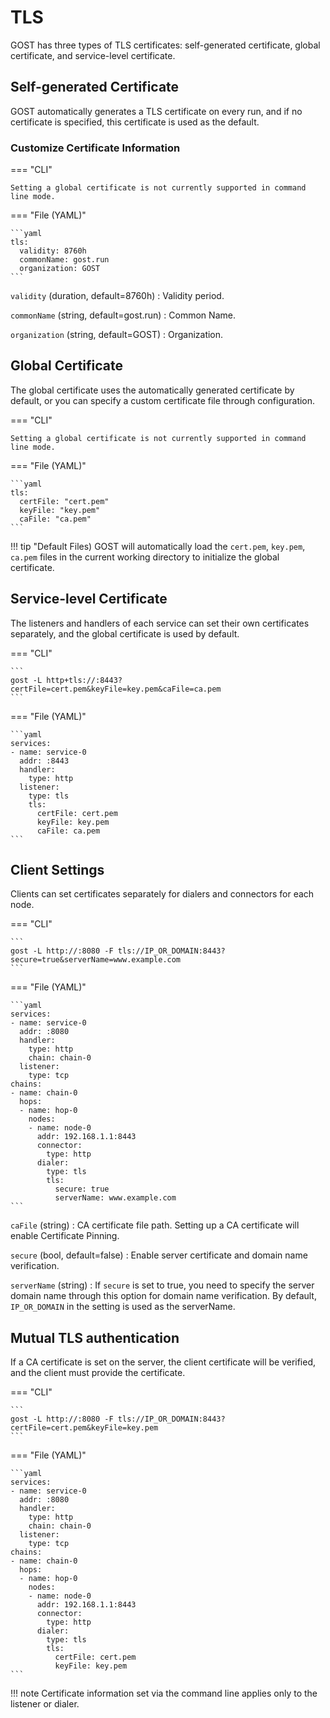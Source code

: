 # TLS

GOST has three types of TLS certificates: self-generated certificate, global certificate, and service-level certificate.

## Self-generated Certificate

GOST automatically generates a TLS certificate on every run, and if no certificate is specified, this certificate is used as the default.

### Customize Certificate Information

=== "CLI"

	Setting a global certificate is not currently supported in command line mode.

=== "File (YAML)"

    ```yaml
    tls:
      validity: 8760h
      commonName: gost.run
      organization: GOST
    ```

`validity` (duration, default=8760h)
:    Validity period.

`commonName` (string, default=gost.run)
:    Common Name.

`organization` (string, default=GOST)
:    Organization.

## Global Certificate

The global certificate uses the automatically generated certificate by default, or you can specify a custom certificate file through configuration.

=== "CLI"

	Setting a global certificate is not currently supported in command line mode.

=== "File (YAML)"

    ```yaml
	tls:
	  certFile: "cert.pem"
	  keyFile: "key.pem"
	  caFile: "ca.pem"
	```

!!! tip "Default Files)
	GOST will automatically load the `cert.pem`, `key.pem`, `ca.pem` files in the current working directory to initialize the global certificate.

## Service-level Certificate

The listeners and handlers of each service can set their own certificates separately, and the global certificate is used by default.

=== "CLI"

    ```
	gost -L http+tls://:8443?certFile=cert.pem&keyFile=key.pem&caFile=ca.pem
	```

=== "File (YAML)"

    ```yaml
	services:
    - name: service-0
      addr: :8443
      handler:
        type: http
      listener:
        type: tls
        tls:
          certFile: cert.pem
          keyFile: key.pem
          caFile: ca.pem
	```

## Client Settings

Clients can set certificates separately for dialers and connectors for each node.

=== "CLI"

	```
	gost -L http://:8080 -F tls://IP_OR_DOMAIN:8443?secure=true&serverName=www.example.com
	```
	
=== "File (YAML)"

	```yaml
	services:
	- name: service-0
	  addr: :8080
	  handler:
		type: http
		chain: chain-0
	  listener:
		type: tcp
	chains:
	- name: chain-0
	  hops:
	  - name: hop-0
		nodes:
		- name: node-0
		  addr: 192.168.1.1:8443
		  connector:
			type: http
		  dialer:
			type: tls
			tls:
			  secure: true
			  serverName: www.example.com
	```

`caFile` (string)
:    CA certificate file path. Setting up a CA certificate will enable Certificate Pinning.

`secure` (bool, default=false)
:    Enable server certificate and domain name verification.

`serverName` (string)
:    If `secure` is set to true, you need to specify the server domain name through this option for domain name verification. By default, `IP_OR_DOMAIN` in the setting is used as the serverName.

## Mutual TLS authentication

If a CA certificate is set on the server, the client certificate will be verified, and the client must provide the certificate.

=== "CLI"

	```
	gost -L http://:8080 -F tls://IP_OR_DOMAIN:8443?certFile=cert.pem&keyFile=key.pem
	```
	
=== "File (YAML)"

	```yaml
	services:
	- name: service-0
	  addr: :8080
	  handler:
		type: http
		chain: chain-0
	  listener:
		type: tcp
	chains:
	- name: chain-0
	  hops:
	  - name: hop-0
		nodes:
		- name: node-0
		  addr: 192.168.1.1:8443
		  connector:
			type: http
		  dialer:
			type: tls
			tls:
			  certFile: cert.pem
			  keyFile: key.pem
	```

!!! note 
    Certificate information set via the command line applies only to the listener or dialer.